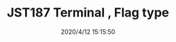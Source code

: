 ﻿---
layout: post 
title: JST187 Terminal , Flag type
tags: FA 187
categories: housing-terminal
overview: 187
series: 
part_number: STO-41-187N
thumb_img: static/202006/316-thumb-20200630083504.jpg
image: static/202006/316-20200630083504.jpg
date: 2020/4/12 15:15:50
---



